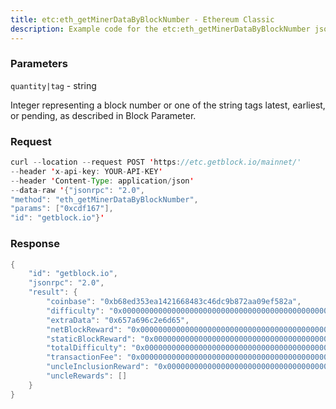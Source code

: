 ```yaml
---
title: etc:eth_getMinerDataByBlockNumber - Ethereum Classic
description: Example code for the etc:eth_getMinerDataByBlockNumber json-rpc method. Сomplete guide on how to use etc:eth_getMinerDataByBlockNumber json-rpc in GetBlock.io Web3 documentation.
---
```


### Parameters


`quantity|tag` - string

Integer representing a block number or one of the string tags latest,
earliest, or pending, as described in Block Parameter.

### Request

``` java
curl --location --request POST 'https://etc.getblock.io/mainnet/' 
--header 'x-api-key: YOUR-API-KEY' 
--header 'Content-Type: application/json' 
--data-raw '{"jsonrpc": "2.0",
"method": "eth_getMinerDataByBlockNumber",
"params": ["0xcdf167"],
"id": "getblock.io"}'
```

###  Response

``` java
{
    "id": "getblock.io",
    "jsonrpc": "2.0",
    "result": {
        "coinbase": "0xb68ed353ea1421668483c46dc9b872aa09ef582a",
        "difficulty": "0x00000000000000000000000000000000000000000000000000011a85f2d724c0",
        "extraData": "0x657a696c2e6d65",
        "netBlockReward": "0x0000000000000000000000000000000000000000000000004575e8cd73bed400",
        "staticBlockReward": "0x0000000000000000000000000000000000000000000000004563918244f40000",
        "totalDifficulty": "0x00000000000000000000000000000000000000000000004ca722cd36ab8b5d6c",
        "transactionFee": "0x0000000000000000000000000000000000000000000000000012574b2ecad400",
        "uncleInclusionReward": "0x0000000000000000000000000000000000000000000000000000000000000000",
        "uncleRewards": []
    }
}
```

